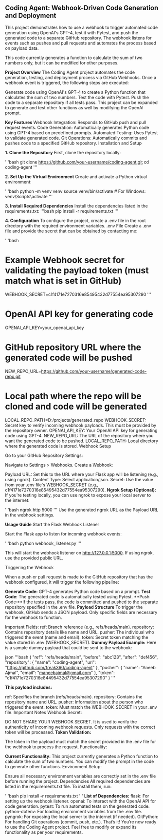 ## Coding Agent: Webhook-Driven Code Generation and Deployment
This project demonstrates how to use a webhook to trigger automated code generation using OpenAI's GPT-4, test it with Pytest, and push the generated code to a separate GitHub repository. The webhook listens for events such as pushes and pull requests and automates the process based on payload data.

This code currently generates a function to calculate the sum of two numbers only, but it can be modified for other purposes.

**Project Overview**
The Coding Agent project automates the code generation, testing, and deployment process via GitHub Webhooks. Once a webhook event is triggered, the following steps are executed:

Generate code using OpenAI's GPT-4 to create a Python function that calculates the sum of two numbers.
Test the code with Pytest.
Push the code to a separate repository if all tests pass.
This project can be expanded to generate and test other functions as well by modifying the OpenAI prompt.

**Key Features**
Webhook Integration: Responds to GitHub push and pull request events.
Code Generation: Automatically generates Python code using GPT-4 based on predefined prompts.
Automated Testing: Uses Pytest to validate generated code.
Git Operations: Automatically commits and pushes code to a specified GitHub repository.
Installation and Setup

**1. Clone the Repository**
First, clone the repository locally:

'''bash
git clone https://github.com/your-username/coding-agent.git
cd coding-agent
'''

**2. Set Up the Virtual Environment**
Create and activate a Python virtual environment:

'''bash
python -m venv venv
source venv/bin/activate  # For Windows: venv\Scripts\activate
'''

**3. Install Required Dependencies**
Install the dependencies listed in the requirements.txt:
'''bash
pip install -r requirements.txt
'''

**4. Configuration**
To configure the project, create a .env file in the root directory with the required environment variables.
.env File
Create a .env file and provide the secret that can be obtained by contacting me:

'''bash
# Example Webhook secret for validating the payload token (must match what is set in GitHub)
WEBHOOK_SECRET=c1f4171e7270316e85495432d77554ea95307290
'''

# OpenAI API key for generating code
OPENAI_API_KEY=your_openai_api_key

# GitHub repository URL where the generated code will be pushed
NEW_REPO_URL=https://github.com/your-username/generated-code-repo.git

# Local path where the repo will be cloned and code will be generated
LOCAL_REPO_PATH=D:/projects/generated_repo
WEBHOOK_SECRET: Secret key to verify incoming webhook payloads. This must be provided by the repository owner.
OPENAI_API_KEY: Your OpenAI API key for generating code using GPT-4.
NEW_REPO_URL: The URL of the repository where you want the generated code to be pushed.
LOCAL_REPO_PATH: Local directory where the generated code is stored.
Webhook Setup

Go to your GitHub Repository Settings:

Navigate to Settings > Webhooks.
Create a Webhook:

Payload URL: Set this to the URL where your Flask app will be listening (e.g., using ngrok).
Content Type: Select application/json.
Secret: Use the value from your .env file's WEBHOOK_SECRET (e.g., c1f4171e7270316e85495432d77554ea95307290).
**Ngrok Setup (Optional):** If you're testing locally, you can use ngrok to expose your local server to the internet:

'''bash
ngrok http 5000
'''
Use the generated ngrok URL as the Payload URL in the webhook settings.

**Usage Guide**
Start the Flask Webhook Listener

Start the Flask app to listen for incoming webhook events:

'''bash
python webhook_listener.py
'''

This will start the webhook listener on http://127.0.0.1:5000. If using ngrok, use the provided public URL.

Triggering the Webhook

When a push or pull request is made to the GitHub repository that has the webhook configured, it will trigger the following pipeline:

**Generate Code:** GPT-4 generates Python code based on a prompt.
**Test Code:** The generated code is automatically tested using Pytest.
**Push Code:**If the tests pass, the code is committed and pushed to the separate repository specified in the .env file.
**Payload Structure**
To trigger the webhook, GitHub sends a JSON payload. Only specific fields are necessary for the webhook to function.

Important Fields:
ref: Branch reference (e.g., refs/heads/main).
repository: Contains repository details like name and URL.
pusher: The individual who triggered the event (name and email).
token: Secret token matching the value stored in .env (WEBHOOK_SECRET).
**Dummy Payload Example:**
Here is a sample dummy payload that could be sent to the webhook:

json
'''bash
{
  "ref": "refs/heads/main",
  "before": "abc123",
  "after": "def456",
  "repository": {
    "name": "coding-agent",
    "url": "https://github.com/freak360/coding-agent"
  },
  "pusher": {
    "name": "Aneeb Ajmal",
    "email": "maneebajmal@gmail.com"
  },
  "token": "c1f4171e7270316e84495432d77554ea95307290"
}
'''

**This payload includes:**

ref: Specifies the branch (refs/heads/main).
repository: Contains the repository name and URL.
pusher: Information about the person who triggered the event.
token: Must match the WEBHOOK_SECRET in your .env file.
Important Notes
Webhook Secret:

DO NOT SHARE YOUR WEBHOOK SECRET. It is used to verify the authenticity of incoming webhook requests. Only requests with the correct token will be processed.
**Token Validation:**

The token in the payload must match the secret provided in the .env file for the webhook to process the request.
Functionality:

**Current Functionality:** This project currently generates a Python function to calculate the sum of two numbers. You can modify the prompt in the code to generate other functions.
Environment Setup:

Ensure all necessary environment variables are correctly set in the .env file before running the project.
Dependencies
All required dependencies are listed in the requirements.txt file. To install them, run:

'''bash
pip install -r requirements.txt
'''
**List of Dependencies:**
flask: For setting up the webhook listener.
openai: To interact with the OpenAI API for code generation.
pytest: To run automated tests on the generated code.
python-dotenv: For loading environment variables from the .env file.
pyngrok: For exposing the local server to the internet (if needed).
GitPython: For handling Git operations (commit, push, etc.).
That’s it! You’re now ready to use the Coding Agent project. Feel free to modify or expand its functionality as per your requirements.